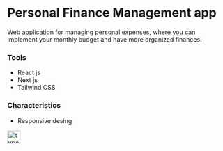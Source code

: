 # Personal Finance Management app
Web application for managing personal expenses, where you can implement your monthly budget and have more organized finances.


### Tools
- React js
- Next js
- Tailwind CSS

### Characteristics
- Responsive desing

<img src="https://img.shields.io/badge/TypeScript-3178C6?logo=typescript&logoColor=white&style=for-the-badge" height="30" alt="typescript logo"  />
  <img width="12" />

